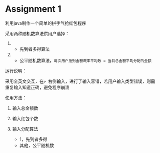 # Assignment 1

利用java制作一个简单的拼手气抢红包程序

采用两种随机数算法供用户选择：

1. - 先到者多得算法

2. - 公平随机数算法，`每次用户抢到金额概率平均数 = 当前总金额平均分配的金额`

运行说明：

采用全英文交互，在`> `右侧输入，进行了输入容错，若用户输入类型错误，则需重复输入知道正确，避免程序崩溃

使用方法：

1. 输入总金额数

2. 输入红包个数

3. 输入分配算法
    - 1，先到者多得
    - 其他，公平随机数